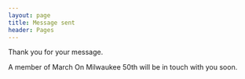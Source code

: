 ```yaml
---
layout: page
title: Message sent
header: Pages
---
```


Thank you for your message.

A member of March On Milwaukee 50th will be in touch with you soon.
